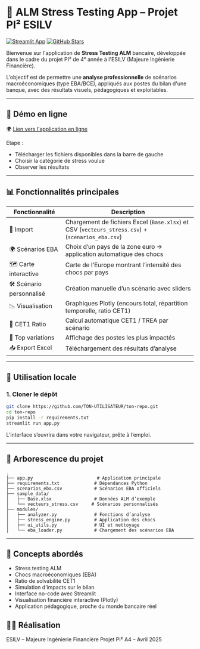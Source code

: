 # 💼 ALM Stress Testing App – Projet PI² ESILV

[![Streamlit App](https://img.shields.io/badge/🚀%20Streamlit-Live%20App-orange?logo=streamlit)](https://cryptodashboard-3bmggrrnlvk2tyyqpya3ny.streamlit.app)
[![GitHub Stars](https://img.shields.io/github/stars/AntoineSTR/PI2_StressTest?style=social)](https://github.com/AntoineSTR/PI2_StressTest)


Bienvenue sur l'application de **Stress Testing ALM** bancaire, développée dans le cadre du projet PI² de 4ᵉ année à l'ESILV (Majeure Ingénierie Financière).

L’objectif est de permettre une **analyse professionnelle** de scénarios macroéconomiques (type EBA/BCE), appliqués aux postes du bilan d'une banque, avec des résultats visuels, pédagogiques et exploitables.

---

## 🚀 Démo en ligne 

🌍 [Lien vers l'application en ligne](https://cryptodashboard-3bmggrrnlvk2tyyqpya3ny.streamlit.app/)

Etape : 
- Télécharger les fichiers disponibles dans la barre de gauche
- Choisir la catégorie de stress voulue
- Observer les résultats

---

## 📊 Fonctionnalités principales

| Fonctionnalité | Description |
|----------------|-------------|
| 📁 Import | Chargement de fichiers Excel (`Base.xlsx`) et CSV (`vecteurs_stress.csv`) + (`scenarios_eba.csv`) |
| 🌍 Scénarios EBA | Choix d’un pays de la zone euro → application automatique des chocs |
| 🗺️ Carte interactive | Carte de l’Europe montrant l’intensité des chocs par pays |
| 🛠️ Scénario personnalisé | Création manuelle d’un scénario avec sliders |
| 📉 Visualisation | Graphiques Plotly (encours total, répartition temporelle, ratio CET1) |
| 🧠 CET1 Ratio | Calcul automatique CET1 / TREA par scénario |
| 📌 Top variations | Affichage des postes les plus impactés |
| 📥 Export Excel | Téléchargement des résultats d’analyse |

---

## 🧰 Utilisation locale

### 1. Cloner le dépôt

```bash
git clone https://github.com/TON-UTILISATEUR/ton-repo.git
cd ton-repo
pip install -r requirements.txt
streamlit run app.py
```
L’interface s’ouvrira dans votre navigateur, prête à l’emploi.

---

## 📁 Arborescence du projet

```
.
├── app.py                        # Application principale
├── requirements.txt             # Dépendances Python
├── scenarios_eba.csv            # Scénarios EBA officiels
├── sample_data/
│   ├── Base.xlsx                # Données ALM d’exemple
│   └── vecteurs_stress.csv     # Scénarios personnalisés
├── modules/
│   ├── analyzer.py              # Fonctions d’analyse
│   ├── stress_engine.py         # Application des chocs
│   ├── ui_utils.py              # UI et nettoyage
│   └── eba_loader.py            # Chargement des scénarios EBA
```

---

## 🧠 Concepts abordés
- Stress testing ALM
- Chocs macroéconomiques (EBA)
- Ratio de solvabilité CET1
- Simulation d’impacts sur le bilan
- Interface no-code avec Streamlit
- Visualisation financière interactive (Plotly)
- Application pédagogique, proche du monde bancaire réel

## 👨‍🎓 Réalisation 
ESILV – Majeure Ingénierie Financière
Projet PI² A4 – Avril 2025